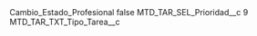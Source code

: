 <?xml version="1.0" encoding="UTF-8"?>
<CustomMetadata xmlns="http://soap.sforce.com/2006/04/metadata" xmlns:xsi="http://www.w3.org/2001/XMLSchema-instance" xmlns:xsd="http://www.w3.org/2001/XMLSchema">
    <label>Cambio_Estado_Profesional</label>
    <protected>false</protected>
    <values>
        <field>MTD_TAR_SEL_Prioridad__c</field>
        <value xsi:type="xsd:string">9</value>
    </values>
    <values>
        <field>MTD_TAR_TXT_Tipo_Tarea__c</field>
        <value xsi:nil="true"/>
    </values>
</CustomMetadata>
